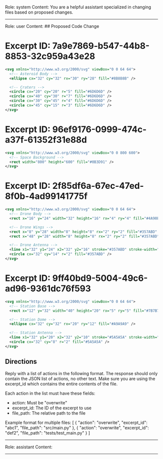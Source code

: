 Role: system
Content: You are a helpful assistant specialized in changing files based on proposed changes.
__________________
Role: user
Content: ## Proposed Code Change
# Excerpt ID: 7a9e7869-b547-44b8-8853-32c959a43e28
```svg assets/svgs/asteroid.svg
<svg xmlns="http://www.w3.org/2000/svg" viewBox="0 0 64 64">
  <!-- Asteroid Body -->
  <ellipse cx="32" cy="32" rx="30" ry="28" fill="#8B8B8B" />

  <!-- Craters -->
  <circle cx="20" cy="20" r="5" fill="#6D6D6D" />
  <circle cx="40" cy="30" r="7" fill="#6D6D6D" />
  <circle cx="30" cy="45" r="4" fill="#6D6D6D" />
  <circle cx="45" cy="15" r="3" fill="#6D6D6D" />
</svg>
```

# Excerpt ID: 96ef9176-0999-474c-a37f-61352f31e88d
```svg assets/svgs/space_background.svg
<svg xmlns="http://www.w3.org/2000/svg" viewBox="0 0 800 600">
  <!-- Space Background -->
  <rect width="800" height="600" fill="#0B3D91" />
</svg>
```

# Excerpt ID: 2f85df6a-67ec-47ed-8f0b-4ad99141775f
```svg assets/svgs/drone.svg
<svg xmlns="http://www.w3.org/2000/svg" viewBox="0 0 64 64">
  <!-- Drone Body -->
  <rect x="16" y="24" width="32" height="16" rx="4" ry="4" fill="#4A90E2" />

  <!-- Drone Wings -->
  <rect x="8" y="28" width="8" height="8" rx="2" ry="2" fill="#357ABD" />
  <rect x="48" y="28" width="8" height="8" rx="2" ry="2" fill="#357ABD" />

  <!-- Drone Antenna -->
  <line x1="32" y1="24" x2="32" y2="16" stroke="#357ABD" stroke-width="2" />
  <circle cx="32" cy="14" r="2" fill="#357ABD" />
</svg>
```

# Excerpt ID: 9ff40bd9-5004-49c6-ad96-9361dc76f593
```svg assets/svgs/station.svg
<svg xmlns="http://www.w3.org/2000/svg" viewBox="0 0 64 64">
  <!-- Station Base -->
  <rect x="12" y="32" width="40" height="20" rx="5" ry="5" fill="#7B7B7B" />

  <!-- Station Dome -->
  <ellipse cx="32" cy="32" rx="20" ry="12" fill="#A9A9A9" />

  <!-- Station Antenna -->
  <line x1="32" y1="20" x2="32" y2="10" stroke="#5A5A5A" stroke-width="2" />
  <circle cx="32" cy="8" r="2" fill="#5A5A5A" />
</svg>
```

## Directions
Reply with a list of actions in the following format. The response should only contain the JSON list of actions, no other text.
Make sure you are using the excerpt_id which contains the entire contents of the file.

Each action in the list must have these fields:
- action: Must be "overwrite"
- excerpt_id: The ID of the excerpt to use
- file_path: The relative path to the file

Example format for multiple files:
[
    {
        "action": "overwrite",
        "excerpt_id": "abc1",
        "file_path": "src/main.py"
    },
    {
        "action": "overwrite",
        "excerpt_id": "def2",
        "file_path": "tests/test_main.py"
    }
]
__________________
Role: assistant
Content: 
__________________
